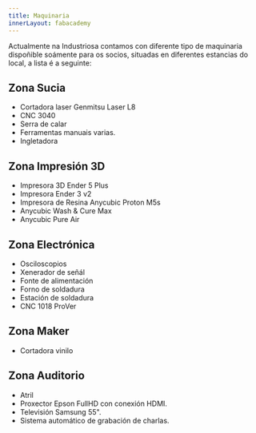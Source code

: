 ```yaml
---
title: Maquinaria
innerLayout: fabacademy
---
```


Actualmente na Industriosa contamos con diferente tipo de maquinaria dispoñible
soámente para os socios, situadas en diferentes estancias do local, a lista é a
seguinte:

## Zona Sucia

- Cortadora laser Genmitsu Laser L8
- CNC 3040
- Serra de calar
- Ferramentas manuais varias.
- Ingletadora

## Zona Impresión 3D

- Impresora 3D Ender 5 Plus
- Impresora Ender 3 v2
- Impresora de Resina Anycubic Proton M5s
- Anycubic Wash & Cure Max
- Anycubic Pure Air

## Zona Electrónica

- Osciloscopios
- Xenerador de señál
- Fonte de alimentación
- Forno de soldadura
- Estación de soldadura
- CNC 1018 ProVer

## Zona Maker

- Cortadora vinilo

## Zona Auditorio

- Atril
- Proxector Epson FullHD con conexión HDMI.
- Televisión Samsung 55".
- Sistema automático de grabación de charlas.
